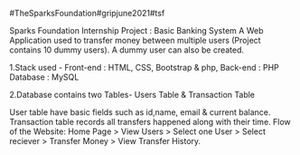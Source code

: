 #TheSparksFoundation#gripjune2021#tsf

Sparks Foundation Internship Project : Basic Banking System
A Web Application used to transfer money between multiple users (Project contains 10 dummy users). A dummy user can also be created.

   1.Stack used - Front-end : HTML, CSS, Bootstrap & php, Back-end : PHP Database : MySQL

   2.Database contains two Tables- Users Table & Transaction Table

User table have basic fields such as id,name, email & current balance.
Transaction table records all transfers happened along with their time.
Flow of the Website: Home Page > View Users > Select one User > Select reciever > Transfer Money > View Transfer History.
